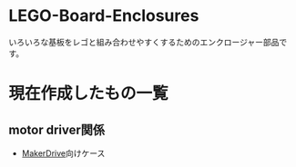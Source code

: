 # LEGO-Board-Enclosures
いろいろな基板をレゴと組み合わせやすくするためのエンクロージャー部品です。

# 現在作成したもの一覧

## motor driver関係
- [MakerDrive](https://www.cytron.io/p-maker-drive-simplifying-h-bridge-motor-driver-for-beginner)向けケース
